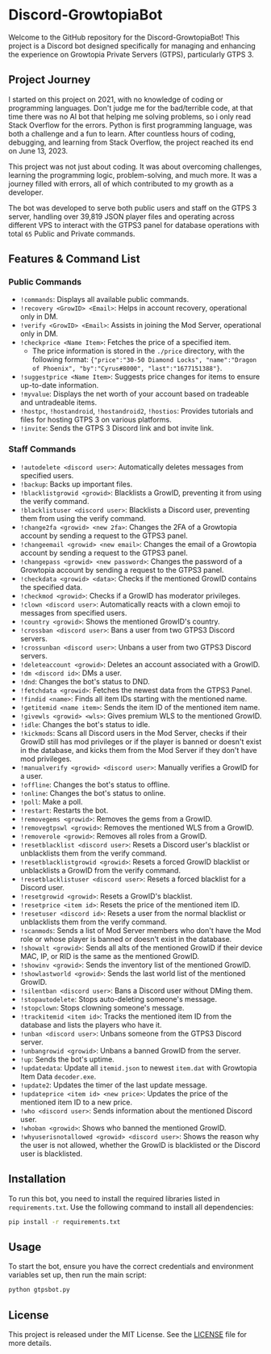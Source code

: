 # Discord-GrowtopiaBot

Welcome to the GitHub repository for the Discord-GrowtopiaBot! This project is a Discord bot designed specifically for managing and enhancing the experience on Growtopia Private Servers (GTPS), particularly GTPS 3.

## Project Journey

I started on this project on 2021, with no knowledge of coding or programming languages. Don't judge me for the bad/terrible code, at that time there was no AI bot that helping me solving problems, so i only read Stack Overflow for the errors. Python is first programming language, was both a challenge and a fun to learn. After countless hours of coding, debugging, and learning from Stack Overflow, the project reached its end on June 13, 2023.

This project was not just about coding. It was about overcoming challenges, learning the programming logic, problem-solving, and much more. It was a journey filled with errors, all of which contributed to my growth as a developer.

The bot was developed to serve both public users and staff on the GTPS 3 server, handling over 39,819 JSON player files and operating across different VPS to interact with the GTPS3 panel for database operations with total `65` Public and Private commands.

## Features & Command List

### Public Commands

- `!commands`: Displays all available public commands.
- `!recovery <GrowID> <Email>`: Helps in account recovery, operational only in DM.
- `!verify <GrowID> <Email>`: Assists in joining the Mod Server, operational only in DM.
- `!checkprice <Name Item>`: Fetches the price of a specified item.
  - The price information is stored in the `./price` directory, with the following format: `{"price":"30-50 Diamond Locks", "name":"Dragon of Phoenix", "by":"Cyrus#8000", "last":"1677151388"}`.
- `!suggestprice <Name Item>`: Suggests price changes for items to ensure up-to-date information.
- `!myvalue`: Displays the net worth of your account based on tradeable and untradeable items.
- `!hostpc`, `!hostandroid`, `!hostandroid2`, `!hostios`: Provides tutorials and files for hosting GTPS 3 on various platforms.
- `!invite`: Sends the GTPS 3 Discord link and bot invite link.

### Staff Commands

- `!autodelete <discord user>`: Automatically deletes messages from specified users.
- `!backup`: Backs up important files.
- `!blacklistgrowid <growid>`: Blacklists a GrowID, preventing it from using the verify command.
- `!blacklistuser <discord user>`: Blacklists a Discord user, preventing them from using the verify command.
- `!change2fa <growid> <new 2fa>`: Changes the 2FA of a Growtopia account by sending a request to the GTPS3 panel.
- `!changeemail <growid> <new email>`: Changes the email of a Growtopia account by sending a request to the GTPS3 panel.
- `!changepass <growid> <new password>`: Changes the password of a Growtopia account by sending a request to the GTPS3 panel.
- `!checkdata <growid> <data>`: Checks if the mentioned GrowID contains the specified data.
- `!checkmod <growid>`: Checks if a GrowID has moderator privileges.
- `!clown <discord user>`: Automatically reacts with a clown emoji to messages from specified users.
- `!country <growid>`: Shows the mentioned GrowID's country.
- `!crossban <discord user>`: Bans a user from two GTPS3 Discord servers.
- `!crossunban <discord user>`: Unbans a user from two GTPS3 Discord servers.
- `!deleteaccount <growid>`: Deletes an account associated with a GrowID.
- `!dm <discord id>`: DMs a user.
- `!dnd`: Changes the bot's status to DND.
- `!fetchdata <growid>`: Fetches the newest data from the GTPS3 Panel.
- `!findid <name>`: Finds all item IDs starting with the mentioned name.
- `!getitemid <name item>`: Sends the item ID of the mentioned item name.
- `!givewls <growid> <wls>`: Gives premium WLS to the mentioned GrowID.
- `!idle`: Changes the bot's status to idle.
- `!kickmods`: Scans all Discord users in the Mod Server, checks if their GrowID still has mod privileges or if the player is banned or doesn't exist in the database, and kicks them from the Mod Server if they don't have mod privileges.
- `!manualverify <growid> <discord user>`: Manually verifies a GrowID for a user.
- `!offline`: Changes the bot's status to offline.
- `!online`: Changes the bot's status to online.
- `!poll`: Make a poll.
- `!restart`: Restarts the bot.
- `!removegems <growid>`: Removes the gems from a GrowID.
- `!removegtpswl <growid>`: Removes the mentioned WLS from a GrowID.
- `!removerole <growid>`: Removes all roles from a GrowID.
- `!resetblacklist <discord user>`: Resets a Discord user's blacklist or unblacklists them from the verify command.
- `!resetblacklistgrowid <growid>`: Resets a forced GrowID blacklist or unblacklists a GrowID from the verify command.
- `!resetblacklistuser <discord user>`: Resets a forced blacklist for a Discord user.
- `!resetgrowid <growid>`: Resets a GrowID's blacklist.
- `!resetprice <item id>`: Resets the price of the mentioned item ID.
- `!resetuser <discord id>`: Resets a user from the normal blacklist or unblacklists them from the verify command.
- `!scanmods`: Sends a list of Mod Server members who don't have the Mod role or whose player is banned or doesn't exist in the database.
- `!showalt <growid>`: Sends all alts of the mentioned GrowID if their device MAC, IP, or RID is the same as the mentioned GrowID.
- `!showinv <growid>`: Sends the inventory list of the mentioned GrowID.
- `!showlastworld <growid>`: Sends the last world list of the mentioned GrowID.
- `!silentban <discord user>`: Bans a Discord user without DMing them.
- `!stopautodelete`: Stops auto-deleting someone's message.
- `!stopclown`: Stops clowning someone's message.
- `!trackitemid <item id>`: Tracks the mentioned item ID from the database and lists the players who have it.
- `!unban <discord user>`: Unbans someone from the GTPS3 Discord server.
- `!unbangrowid <growid>`: Unbans a banned GrowID from the server.
- `!up`: Sends the bot's uptime.
- `!updatedata`: Update all `itemid.json` to newest `item.dat` with Growtopia Item Data `decoder.exe`.
- `!update2`: Updates the timer of the last update message.
- `!updateprice <item id> <new price>`: Updates the price of the mentioned item ID to a new price.
- `!who <discord user>`: Sends information about the mentioned Discord user.
- `!whoban <growid>`: Shows who banned the mentioned GrowID.
- `!whyuserisnotallowed <growid> <discord user>`: Shows the reason why the user is not allowed, whether the GrowID is blacklisted or the Discord user is blacklisted.


## Installation

To run this bot, you need to install the required libraries listed in `requirements.txt`. Use the following command to install all dependencies:

```bash
pip install -r requirements.txt
```

## Usage

To start the bot, ensure you have the correct credentials and environment variables set up, then run the main script:

```bash
python gtpsbot.py
```


## License

This project is released under the MIT License. See the [LICENSE](LICENSE) file for more details.
